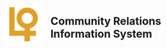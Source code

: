 <div style="display: flex; align-items: center;">
  <img src="communityRelationsFE/src/assets/images/logo1.png" alt="Logo" width="100" style="margin-right: 20px;" />
  <h1>Community Relations Information System</h1>
</div>
